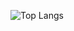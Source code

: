 ![Top Langs](https://github-readme-stats.vercel.app/api/top-langs/?username=MaximStockmans&theme=blueberry&count_private=false&hide_border=true)
